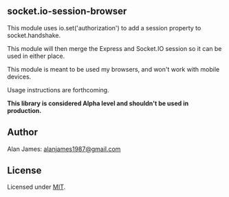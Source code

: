socket.io-session-browser
---

This module uses io.set('authorization') to add a session property to socket.handshake.

This module will then merge the Express and Socket.IO session so it can be used in either place.

This module is meant to be used my browsers, and won't work with mobile devices.

Usage instructions are forthcoming.

**This library is considered Alpha level and shouldn't be used in production.**

Author
---
Alan James: [alanjames1987@gmail.com](mailto:alanjames1987@gmail.com)

License
---
Licensed under [MIT](https://github.com/alanjames1987/marilynjs/blob/master/LICENSE).